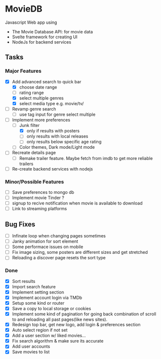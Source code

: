 # MovieDB
Javascript Web app using
  - The Movie Database API: for movie data
  - Svelte framework for creating UI
  - NodeJs for backend services

## Tasks
  ### Major Features
  - [x] Add advanced search to quick bar
    - [x] choose date range
    - [ ] rating range
    - [x] select multiple genres
    - [x] select media type e.g. movie/tv/
  - [ ] Revamp genre search
    - [ ] use tag input for genre select multiple
  - [ ] Implement more preferences
    - [ ] Junk filter
      - [x]  only if results with posters
      - [ ]  only results with local releases
      - [ ]  only results below specific age rating
    - [ ] Color themes, Dark mode/Light mode
  - [ ] Recreate details page
    - [ ] Remake trailer feature. Maybe fetch from imdb to get more reliable trailers
  - [ ] Re-create backend services with nodejs
  ### Minor/Possible Features
  - [ ] Save preferences to mongo db
  - [ ] Implement movie Tinder ?
  - [ ] signup to recive notification when movie is available to download
  - [ ] Link to streaming platforms

  ## Bug Fixes
  - [ ] Infinate loop when changing pages sometimes
  - [ ] Janky animation for sort element
  - [ ] Some performace issues on mobile
  - [ ] Fix image sizing, some posters are different sizes and get stretched
  - [ ] Reloading a discover page resets the sort type
  
  ### Done
  - [x] Sort results 
  - [x] Import search feature
  - [x] Implement setting section
  - [x] Implement account login via TMDb
  - [x] Setup some kind or router 
  - [x] Save a copy to local storage or cookies
  - [x] Implement some kind of pagination for going back combination of scroll to and reloading all past pages(like news sites).
  - [x] Redesign top bar, get new logo, add login & preferences section
  - [x] Auto select region if not set
  - [x] Add a user section w/ liked movies…
  - [x] Fix search algorithm & make sure its accurate
  - [x] Add user accounts
  - [x] Save movies to list